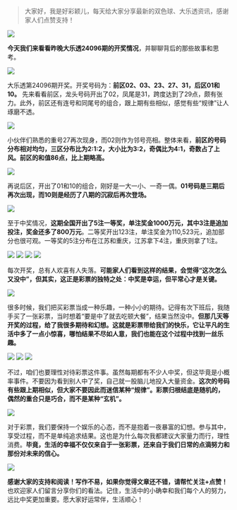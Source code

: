 
> 大家好，我是好彩颖儿，每天给大家分享最新的双色球、大乐透资讯，感谢家人们点赞支持！


![](https://cdn.jsdelivr.net/gh/wangwenjie1314/PicCDN/2024-8-20/1724115433576-image.png)

**今天我们来看看昨晚大乐透24096期的开奖情况**，并聊聊背后的那些故事和思考。


![](https://cdn.jsdelivr.net/gh/wangwenjie1314/PicCDN/2024-8-20/1724115701326-image.png)


大乐透第24096期开奖。开奖号码为：**前区02、03、23、27、31，后区01和10。** 先来看看前区，龙头号码开出了02，凤尾是31，跨度达到了29点，颇有张力。此外，前区还有连号和同尾号的组合，跟上期有些相似，感觉有些“规律”让人琢磨不透。


![](https://cdn.jsdelivr.net/gh/wangwenjie1314/PicCDN/2024-8-20/1724115719146-image.png)


小伙伴们熟悉的重号27再次现身，而02则作为邻号亮相。整体来看，**前区的号码分布相对均匀，三区分布比为2:1:2，大小比为3:2，奇偶比为4:1，奇数占了上风。前区的和值86点，比上期略高。**


![](https://cdn.jsdelivr.net/gh/wangwenjie1314/PicCDN/2024-8-20/1724115734038-image.png)


再说后区，开出了01和10的组合，刚好是一大一小、一奇一偶。**01号码是三期后再次出现，而10则是经历了八期的沉寂后再次登场。**


![](https://cdn.jsdelivr.net/gh/wangwenjie1314/PicCDN/2024-8-20/1724115748184-image.png)


至于中奖情况，**这期全国开出了5注一等奖，单注奖金1000万元，其中3注是追加投注，奖金还多了800万元**。二等奖开出123注，单注奖金为110,523元，追加部分也很可观。一等奖的5注分布在江苏和重庆，江苏拿下4注，重庆则拿了1注。

![](https://cdn.jsdelivr.net/gh/wangwenjie1314/PicCDN/2024-8-20/1724115922298-image.png)
![](https://cdn.jsdelivr.net/gh/wangwenjie1314/PicCDN/2024-8-20/1724115980232-image.png)
![](https://cdn.jsdelivr.net/gh/wangwenjie1314/PicCDN/2024-8-20/1724115996196-image.png)
![](https://cdn.jsdelivr.net/gh/wangwenjie1314/PicCDN/2024-8-20/1724116005147-image.png)

每次开奖，总有人欢喜有人失落。**可能家人们看到这样的结果，会觉得“这次怎么又没中”，但其实，这正是彩票的独特之处：中奖是幸运，但平常心才是关键。**

![](https://cdn.jsdelivr.net/gh/wangwenjie1314/PicCDN/2024-8-20/1724116057758-image.png)

很多时候，我们把买彩票当成一种乐趣，一种小小的期待。记得有次下班后，我随手买了一张彩票，当时想着“要是中了就去吃顿大餐”，结果当然没中。**但那几天等开奖的过程，给了我很多期待和幻想。这就是彩票带给我们的快乐，它让平凡的生活中多了一点小惊喜，哪怕结果不尽如人意，我们也能在这个过程中找到一丝乐趣。**

![](https://cdn.jsdelivr.net/gh/wangwenjie1314/PicCDN/2024-8-20/1724115874313-image.png)
![](https://cdn.jsdelivr.net/gh/wangwenjie1314/PicCDN/2024-8-20/1724115832156-image.png)
![](https://cdn.jsdelivr.net/gh/wangwenjie1314/PicCDN/2024-8-20/1724115897225-image.png)


不过，咱们也要理性对待彩票这件事。虽然每期都有不少人中奖，但这毕竟是小概率事件。不要因为看到别人中了奖，自己就一股脑儿地投入大量资金。**这次的号码有些跟上期相似，但大家不要因此而迷信某种“规律”。彩票归根结底是随机的，偶然的重合只是巧合，而不是某种“玄机”。**


![](https://cdn.jsdelivr.net/gh/wangwenjie1314/PicCDN/2024-8-20/1724115789666-image.png)


对于彩票，我们要保持一个娱乐的心态，而不是抱着一夜暴富的幻想。参与其中，享受过程，而不是单纯追求结果。这也是为什么每次我都建议大家量力而行，理性消费。**毕竟，生活的幸福不仅仅来自于一张彩票，还来自于我们日常的点滴努力和那份对未来的信心。**


![](https://cdn.jsdelivr.net/gh/wangwenjie1314/PicCDN/2024-8-20/1724116137067-image.png)


**感谢大家的支持和阅读！写作不易，如果你觉得文章还不错，请帮忙关注+点赞！** 也欢迎家人们留言分享你们的看法。记住，生活中的小确幸和我们每个人的努力，远比中奖更加重要。愿大家好运常伴，生活顺心！


